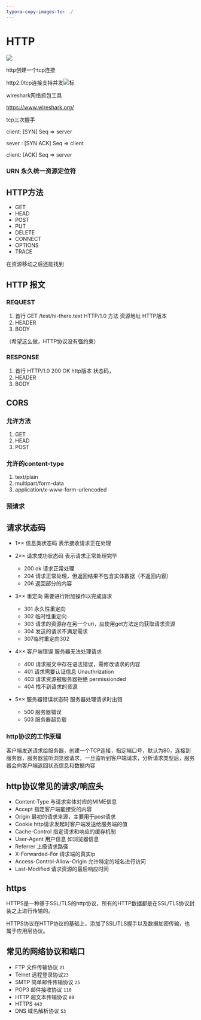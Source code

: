 ```yaml
---
typora-copy-images-to: ./
---
```


# HTTP

![](C:\Users\blank\Desktop\http/http.png)

http创建一个tcp连接 

http2.0tcp连接支持并发![标](C:\Users\blank\Desktop\http/无标题.png)

wireshark网络抓包工具

https://www.wireshark.org/

tcp三次握手

client:  [SYN] Seq => server

sever : [SYN ACK] Seq => client

client: [ACK] Seq => server

### URN 永久统一资源定位符



## HTTP方法

- GET
- HEAD
- POST
- PUT
- DELETE
- CONNECT
- OPTIONS
- TRACE



在资源移动之后还能找到

## HTTP  报文

### REQUEST

1. 首行 GET /test/hi-there.text HTTP/1.0     方法 资源地址  HTTP版本
2. HEADER
3. BODY

（希望这么做，HTTP协议没有强约束）

### RESPONSE

1. 首行 HTTP/1.0 200 OK   http版本 状态码，
2. HEADER
3. BODY

## CORS

### 允许方法

1. GET
2. HEAD
3. POST

### 允许的content-type

1. text/plain
2. multipart/form-data
3. application/x-www-form-urlencoded

### 预请求



## 请求状态码

- 1×× 信息类状态码 表示接收请求正在处理

- 2×× 请求成功状态码 表示请求正常处理完毕
  - 200 ok 请求正常处理
  - 204 请求正常处理，但返回结果不包含实体数据（不返回内容）
  - 206 返回部分的内容

- 3×× 重定向 需要进行附加操作以完成请求
  - 301 永久性重定向
  - 302 临时性重定向
  - 303 请求的资源存在另一个uri，应使用get方法定向获取请求资源
  - 304 发送的请求不满足需求
  - 307临时重定向302

- 4×× 客户端错误 服务器无法处理请求
  - 400 请求报文中存在语法错误，需修改请求的内容
  - 401 请求需要认证信息 Unauthrization
  - 403 请求资源被服务器拒绝 permissionded
  - 404 找不到请求的资源
- 5×× 服务器错误状态码 服务器处理请求时出错
  - 500 服务器错误
  - 503 服务器超负载

### http协议的工作原理

客户端发送请求给服务器，创建一个TCP连接，指定端口号，默认为80，连接到服务器，服务器监听浏览器请求，一旦监听到客户端请求，分析请求类型后，服务器会向客户端返回状态信息和数据内容

## http协议常见的请求/响应头

- Content-Type 与请求实体对应的MIME信息
- Accept 指定客户端能接受的内容
- Origin 最初的请求来源，主要用于post请求
- Cookie http请求发起时客户端发送给服务端的值
- Cache-Control 指定请求和响应的缓存机制
- User-Agent 用户信息 如浏览器信息
- Referrer 上级请求路径
- X-Forwarded-For 请求端的真实ip
- Access-Control-Allow-Origin 允许特定的域名进行访问
- Last-Modified 请求资源的最后响应时间

## https

HTTPS是一种基于SSL/TLS的http协议，所有的HTTP数据都是在SSL/TLS协议封装之上进行传输的。

HTTPS协议在HTTP协议的基础上，添加了SSL/TLS握手以及数据加密传输，也属于应用层协议。

## 常见的网络协议和端口

- FTP 文件传输协议 ``21``
- Telnet 远程登录协议``23``
- SMTP 简单邮件传输协议 ``25``
- POP3 邮件接收协议 ``110``
- HTTP 超文本传输协议 ``80``
- HTTPS ``443``
- DNS 域名解析协议 ``53``